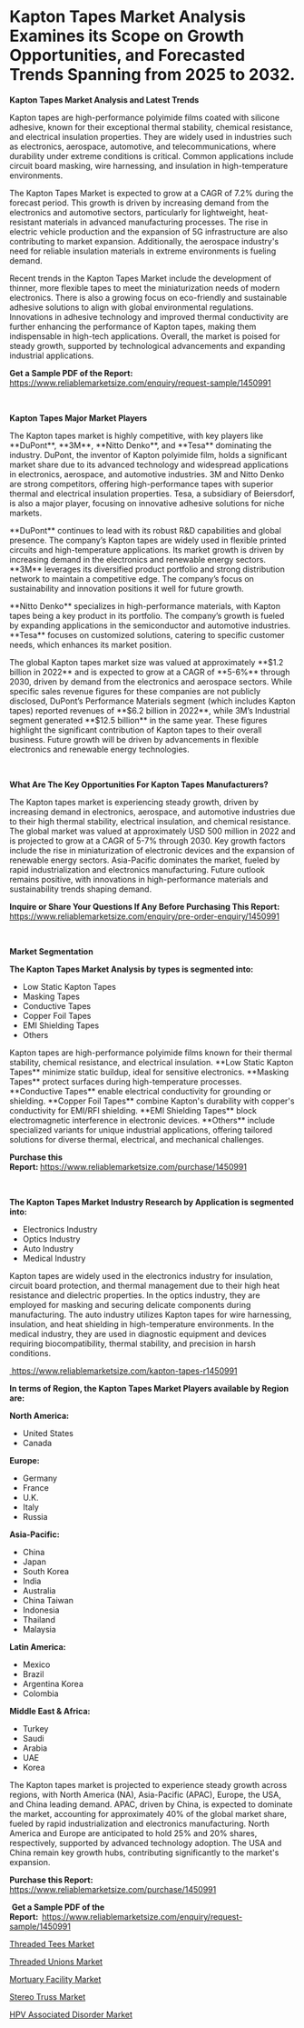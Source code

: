 <p><h1>Kapton Tapes Market Analysis Examines its Scope on Growth Opportunities, and Forecasted Trends Spanning from 2025 to 2032.</h1></p><p><strong>Kapton Tapes Market Analysis and Latest Trends</strong></p>
<p><p>Kapton tapes are high-performance polyimide films coated with silicone adhesive, known for their exceptional thermal stability, chemical resistance, and electrical insulation properties. They are widely used in industries such as electronics, aerospace, automotive, and telecommunications, where durability under extreme conditions is critical. Common applications include circuit board masking, wire harnessing, and insulation in high-temperature environments.</p><p>The Kapton Tapes Market is expected to grow at a CAGR of 7.2% during the forecast period. This growth is driven by increasing demand from the electronics and automotive sectors, particularly for lightweight, heat-resistant materials in advanced manufacturing processes. The rise in electric vehicle production and the expansion of 5G infrastructure are also contributing to market expansion. Additionally, the aerospace industry's need for reliable insulation materials in extreme environments is fueling demand.</p><p>Recent trends in the Kapton Tapes Market include the development of thinner, more flexible tapes to meet the miniaturization needs of modern electronics. There is also a growing focus on eco-friendly and sustainable adhesive solutions to align with global environmental regulations. Innovations in adhesive technology and improved thermal conductivity are further enhancing the performance of Kapton tapes, making them indispensable in high-tech applications. Overall, the market is poised for steady growth, supported by technological advancements and expanding industrial applications.</p></p>
<p><strong>Get a Sample PDF of the Report:&nbsp;</strong> <a href="https://www.reliablemarketsize.com/enquiry/request-sample/1450991?utm_campaign=1898&utm_medium=2&utm_source=Github&utm_content=ia&utm_term=26012025&utm_id=kapton-tapes">https://www.reliablemarketsize.com/enquiry/request-sample/1450991</a></p>
<p>&nbsp;</p>
<p><strong>Kapton Tapes Major Market Players</strong></p>
<p><p>The Kapton tapes market is highly competitive, with key players like **DuPont**, **3M**, **Nitto Denko**, and **Tesa** dominating the industry. DuPont, the inventor of Kapton polyimide film, holds a significant market share due to its advanced technology and widespread applications in electronics, aerospace, and automotive industries. 3M and Nitto Denko are strong competitors, offering high-performance tapes with superior thermal and electrical insulation properties. Tesa, a subsidiary of Beiersdorf, is also a major player, focusing on innovative adhesive solutions for niche markets.</p><p>**DuPont** continues to lead with its robust R&D capabilities and global presence. The company’s Kapton tapes are widely used in flexible printed circuits and high-temperature applications. Its market growth is driven by increasing demand in the electronics and renewable energy sectors. **3M** leverages its diversified product portfolio and strong distribution network to maintain a competitive edge. The company’s focus on sustainability and innovation positions it well for future growth.</p><p>**Nitto Denko** specializes in high-performance materials, with Kapton tapes being a key product in its portfolio. The company’s growth is fueled by expanding applications in the semiconductor and automotive industries. **Tesa** focuses on customized solutions, catering to specific customer needs, which enhances its market position.</p><p>The global Kapton tapes market size was valued at approximately **$1.2 billion in 2022** and is expected to grow at a CAGR of **5-6%** through 2030, driven by demand from the electronics and aerospace sectors. While specific sales revenue figures for these companies are not publicly disclosed, DuPont’s Performance Materials segment (which includes Kapton tapes) reported revenues of **$6.2 billion in 2022**, while 3M’s Industrial segment generated **$12.5 billion** in the same year. These figures highlight the significant contribution of Kapton tapes to their overall business. Future growth will be driven by advancements in flexible electronics and renewable energy technologies.</p></p>
<p>&nbsp;</p>
<p><strong>What Are The Key Opportunities For Kapton Tapes Manufacturers?</strong></p>
<p><p>The Kapton tapes market is experiencing steady growth, driven by increasing demand in electronics, aerospace, and automotive industries due to their high thermal stability, electrical insulation, and chemical resistance. The global market was valued at approximately USD 500 million in 2022 and is projected to grow at a CAGR of 5-7% through 2030. Key growth factors include the rise in miniaturization of electronic devices and the expansion of renewable energy sectors. Asia-Pacific dominates the market, fueled by rapid industrialization and electronics manufacturing. Future outlook remains positive, with innovations in high-performance materials and sustainability trends shaping demand.</p></p>
<p><strong>Inquire or Share Your Questions If Any Before Purchasing This Report:</strong> <a href="https://www.reliablemarketsize.com/enquiry/pre-order-enquiry/1450991?utm_campaign=1898&utm_medium=2&utm_source=Github&utm_content=ia&utm_term=26012025&utm_id=kapton-tapes">https://www.reliablemarketsize.com/enquiry/pre-order-enquiry/1450991</a></p>
<p>&nbsp;</p>
<p><strong>Market Segmentation</strong></p>
<p><strong>The Kapton Tapes Market Analysis by types is segmented into:</strong></p>
<p><ul><li>Low Static Kapton Tapes</li><li>Masking Tapes</li><li>Conductive Tapes</li><li>Copper Foil Tapes</li><li>EMI Shielding Tapes</li><li>Others</li></ul></p>
<p><p>Kapton tapes are high-performance polyimide films known for their thermal stability, chemical resistance, and electrical insulation. **Low Static Kapton Tapes** minimize static buildup, ideal for sensitive electronics. **Masking Tapes** protect surfaces during high-temperature processes. **Conductive Tapes** enable electrical conductivity for grounding or shielding. **Copper Foil Tapes** combine Kapton's durability with copper's conductivity for EMI/RFI shielding. **EMI Shielding Tapes** block electromagnetic interference in electronic devices. **Others** include specialized variants for unique industrial applications, offering tailored solutions for diverse thermal, electrical, and mechanical challenges.</p></p>
<p><strong>Purchase this Report:&nbsp;</strong><a href="https://www.reliablemarketsize.com/purchase/1450991?utm_campaign=1898&utm_medium=2&utm_source=Github&utm_content=ia&utm_term=26012025&utm_id=kapton-tapes">https://www.reliablemarketsize.com/purchase/1450991</a></p>
<p>&nbsp;</p>
<p><strong>The Kapton Tapes Market Industry Research by Application is segmented into:</strong></p>
<p><ul><li>Electronics Industry</li><li>Optics Industry</li><li>Auto Industry</li><li>Medical Industry</li></ul></p>
<p><p>Kapton tapes are widely used in the electronics industry for insulation, circuit board protection, and thermal management due to their high heat resistance and dielectric properties. In the optics industry, they are employed for masking and securing delicate components during manufacturing. The auto industry utilizes Kapton tapes for wire harnessing, insulation, and heat shielding in high-temperature environments. In the medical industry, they are used in diagnostic equipment and devices requiring biocompatibility, thermal stability, and precision in harsh conditions.</p></p>
<p><a href="https://www.reliablemarketsize.com/kapton-tapes-r1450991?utm_campaign=1898&utm_medium=2&utm_source=Github&utm_content=ia&utm_term=26012025&utm_id=kapton-tapes">&nbsp;https://www.reliablemarketsize.com/kapton-tapes-r1450991</a></p>
<p><strong>In terms of Region, the Kapton Tapes Market Players available by Region are:</strong></p>
<p>
    <p> <strong> North America: </strong>
        <ul>
            <li>United States</li>
            <li>Canada</li>
        </ul>
        </p> 
    <p> <strong> Europe: </strong>
        <ul>
            <li>Germany</li>
            <li>France</li>
            <li>U.K.</li>
            <li>Italy</li>
            <li>Russia</li>
        </ul>
        </p> 
    <p> <strong> Asia-Pacific: </strong>
        <ul>
            <li>China</li>
            <li>Japan</li>
            <li>South Korea</li>
            <li>India</li>
            <li>Australia</li>
            <li>China Taiwan</li>
            <li>Indonesia</li>
            <li>Thailand</li>
            <li>Malaysia</li>
        </ul>
        </p> 
    <p> <strong> Latin America: </strong>
        <ul>
            <li>Mexico</li>
            <li>Brazil</li>
            <li>Argentina Korea</li>
            <li>Colombia</li>
        </ul>
        </p> 
    <p> <strong> Middle East & Africa: </strong>
        <ul>
            <li>Turkey</li>
            <li>Saudi</li>
            <li>Arabia</li>
            <li>UAE</li>
            <li>Korea</li>
        </ul>
    </p>
    </p>
<p><p>The Kapton tapes market is projected to experience steady growth across regions, with North America (NA), Asia-Pacific (APAC), Europe, the USA, and China leading demand. APAC, driven by China, is expected to dominate the market, accounting for approximately 40% of the global market share, fueled by rapid industrialization and electronics manufacturing. North America and Europe are anticipated to hold 25% and 20% shares, respectively, supported by advanced technology adoption. The USA and China remain key growth hubs, contributing significantly to the market's expansion.</p></p>
<p><strong>Purchase this Report: </strong><a href="https://www.reliablemarketsize.com/purchase/1450991?utm_campaign=1898&utm_medium=2&utm_source=Github&utm_content=ia&utm_term=26012025&utm_id=kapton-tapes">https://www.reliablemarketsize.com/purchase/1450991</a></p>
<p>&nbsp;<strong>Get a Sample PDF of the Report:&nbsp;&nbsp;</strong><a href="https://www.reliablemarketsize.com/enquiry/request-sample/1450991?utm_campaign=1898&utm_medium=2&utm_source=Github&utm_content=ia&utm_term=26012025&utm_id=kapton-tapes">https://www.reliablemarketsize.com/enquiry/request-sample/1450991</a></p>
<p><strong></strong></p>
<p><p><a href="https://github.com/ahmalaloanne/Market-Research-Report-List-1/blob/main/threaded-tees-market.md?utm_campaign=1898&utm_medium=2&utm_source=Github&utm_content=ia&utm_term=26012025&utm_id=kapton-tapes">Threaded Tees Market</a></p><p><a href="https://github.com/peddicehle/Market-Research-Report-List-1/blob/main/threaded-unions-market.md?utm_campaign=1898&utm_medium=2&utm_source=Github&utm_content=ia&utm_term=26012025&utm_id=kapton-tapes">Threaded Unions Market</a></p><p><a href="https://www.linkedin.com/pulse/mortuary-facility-market-size-cagr-49-current-development-application-aqp7e?utm_campaign=1898&utm_medium=2&utm_source=Github&utm_content=ia&utm_term=26012025&utm_id=kapton-tapes">Mortuary Facility Market</a></p><p><a href="https://www.linkedin.com/pulse/stereo-truss-market-outlook-report-insights-growth-opportunities-jhxmc?utm_campaign=1898&utm_medium=2&utm_source=Github&utm_content=ia&utm_term=26012025&utm_id=kapton-tapes">Stereo Truss Market</a></p><p><a href="https://www.linkedin.com/pulse/hpv-associated-disorder-market-size-value-report-growth-potential-yd7fe?utm_campaign=1898&utm_medium=2&utm_source=Github&utm_content=ia&utm_term=26012025&utm_id=kapton-tapes">HPV Associated Disorder Market</a></p></p>